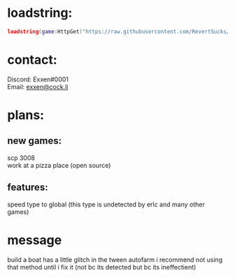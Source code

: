 # loadstring:
```lua
loadstring(game:HttpGet("https://raw.githubusercontent.com/RevertSucks/PartyTime/main/Main.lua"))()
```
# contact:
Discord: Exxen#0001  
Email: exxen@cock.li  

# plans:
## new games:
  scp 3008  
  work at a pizza place (open source)  
## features:
  speed type to global (this type is undetected by erlc and many other games)


# message
build a boat has a little glitch in the tween autofarm i recommend not using that method until i fix it (not bc its detected but bc its ineffectient)  
